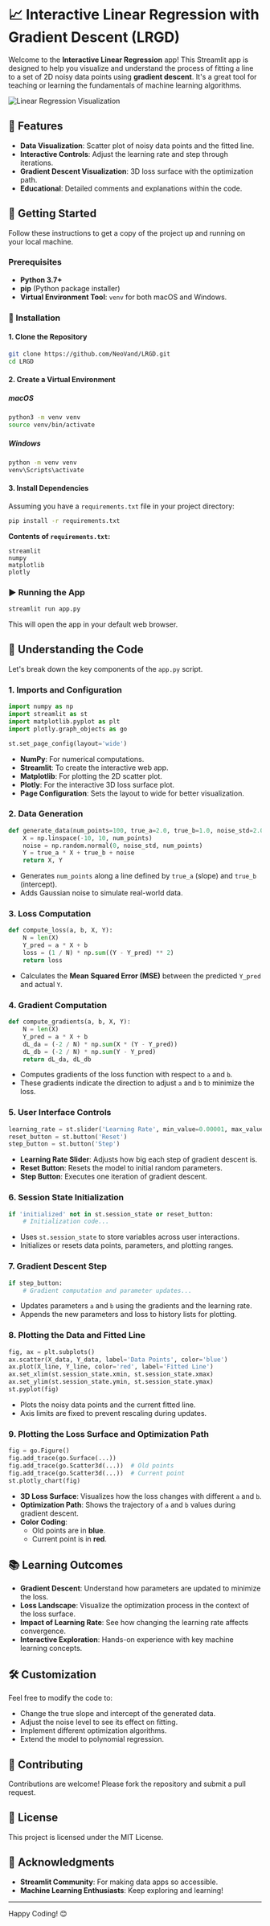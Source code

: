 # 📈 Interactive Linear Regression with Gradient Descent (LRGD)

Welcome to the **Interactive Linear Regression** app! This Streamlit app is designed to help you visualize and understand the process of fitting a line to a set of 2D noisy data points using **gradient descent**. It's a great tool for teaching or learning the fundamentals of machine learning algorithms.

![Linear Regression Visualization](./Screenshot.png)

## 🌟 Features

- **Data Visualization**: Scatter plot of noisy data points and the fitted line.
- **Interactive Controls**: Adjust the learning rate and step through iterations.
- **Gradient Descent Visualization**: 3D loss surface with the optimization path.
- **Educational**: Detailed comments and explanations within the code.

## 🚀 Getting Started

Follow these instructions to get a copy of the project up and running on your local machine.

### Prerequisites

- **Python 3.7+**
- **pip** (Python package installer)
- **Virtual Environment Tool**: `venv` for both macOS and Windows.

### 🔧 Installation

#### 1. Clone the Repository

```bash
git clone https://github.com/NeoVand/LRGD.git
cd LRGD
```

#### 2. Create a Virtual Environment

##### macOS

```bash
python3 -m venv venv
source venv/bin/activate
```

##### Windows

```bash
python -m venv venv
venv\Scripts\activate
```

#### 3. Install Dependencies

Assuming you have a `requirements.txt` file in your project directory:

```bash
pip install -r requirements.txt
```

**Contents of `requirements.txt`:**

```
streamlit
numpy
matplotlib
plotly
```

### ▶️ Running the App

```bash
streamlit run app.py
```

This will open the app in your default web browser.

## 📝 Understanding the Code

Let's break down the key components of the `app.py` script.

### 1. Imports and Configuration

```python
import numpy as np
import streamlit as st
import matplotlib.pyplot as plt
import plotly.graph_objects as go

st.set_page_config(layout='wide')
```

- **NumPy**: For numerical computations.
- **Streamlit**: To create the interactive web app.
- **Matplotlib**: For plotting the 2D scatter plot.
- **Plotly**: For the interactive 3D loss surface plot.
- **Page Configuration**: Sets the layout to wide for better visualization.

### 2. Data Generation

```python
def generate_data(num_points=100, true_a=2.0, true_b=1.0, noise_std=2.0):
    X = np.linspace(-10, 10, num_points)
    noise = np.random.normal(0, noise_std, num_points)
    Y = true_a * X + true_b + noise
    return X, Y
```

- Generates `num_points` along a line defined by `true_a` (slope) and `true_b` (intercept).
- Adds Gaussian noise to simulate real-world data.

### 3. Loss Computation

```python
def compute_loss(a, b, X, Y):
    N = len(X)
    Y_pred = a * X + b
    loss = (1 / N) * np.sum((Y - Y_pred) ** 2)
    return loss
```

- Calculates the **Mean Squared Error (MSE)** between the predicted `Y_pred` and actual `Y`.

### 4. Gradient Computation

```python
def compute_gradients(a, b, X, Y):
    N = len(X)
    Y_pred = a * X + b
    dL_da = (-2 / N) * np.sum(X * (Y - Y_pred))
    dL_db = (-2 / N) * np.sum(Y - Y_pred)
    return dL_da, dL_db
```

- Computes gradients of the loss function with respect to `a` and `b`.
- These gradients indicate the direction to adjust `a` and `b` to minimize the loss.

### 5. User Interface Controls

```python
learning_rate = st.slider('Learning Rate', min_value=0.00001, max_value=0.1, value=0.001, step=0.00001, format="%.5f")
reset_button = st.button('Reset')
step_button = st.button('Step')
```

- **Learning Rate Slider**: Adjusts how big each step of gradient descent is.
- **Reset Button**: Resets the model to initial random parameters.
- **Step Button**: Executes one iteration of gradient descent.

### 6. Session State Initialization

```python
if 'initialized' not in st.session_state or reset_button:
    # Initialization code...
```

- Uses `st.session_state` to store variables across user interactions.
- Initializes or resets data points, parameters, and plotting ranges.

### 7. Gradient Descent Step

```python
if step_button:
    # Gradient computation and parameter updates...
```

- Updates parameters `a` and `b` using the gradients and the learning rate.
- Appends the new parameters and loss to history lists for plotting.

### 8. Plotting the Data and Fitted Line

```python
fig, ax = plt.subplots()
ax.scatter(X_data, Y_data, label='Data Points', color='blue')
ax.plot(X_line, Y_line, color='red', label='Fitted Line')
ax.set_xlim(st.session_state.xmin, st.session_state.xmax)
ax.set_ylim(st.session_state.ymin, st.session_state.ymax)
st.pyplot(fig)
```

- Plots the noisy data points and the current fitted line.
- Axis limits are fixed to prevent rescaling during updates.

### 9. Plotting the Loss Surface and Optimization Path

```python
fig = go.Figure()
fig.add_trace(go.Surface(...))
fig.add_trace(go.Scatter3d(...))  # Old points
fig.add_trace(go.Scatter3d(...))  # Current point
st.plotly_chart(fig)
```

- **3D Loss Surface**: Visualizes how the loss changes with different `a` and `b`.
- **Optimization Path**: Shows the trajectory of `a` and `b` values during gradient descent.
- **Color Coding**:
  - Old points are in **blue**.
  - Current point is in **red**.

## 📚 Learning Outcomes

- **Gradient Descent**: Understand how parameters are updated to minimize the loss.
- **Loss Landscape**: Visualize the optimization process in the context of the loss surface.
- **Impact of Learning Rate**: See how changing the learning rate affects convergence.
- **Interactive Exploration**: Hands-on experience with key machine learning concepts.

## 🛠️ Customization

Feel free to modify the code to:

- Change the true slope and intercept of the generated data.
- Adjust the noise level to see its effect on fitting.
- Implement different optimization algorithms.
- Extend the model to polynomial regression.

## 🤝 Contributing

Contributions are welcome! Please fork the repository and submit a pull request.

## 📄 License

This project is licensed under the MIT License.

## 🙏 Acknowledgments

- **Streamlit Community**: For making data apps so accessible.
- **Machine Learning Enthusiasts**: Keep exploring and learning!

---

Happy Coding! 😊